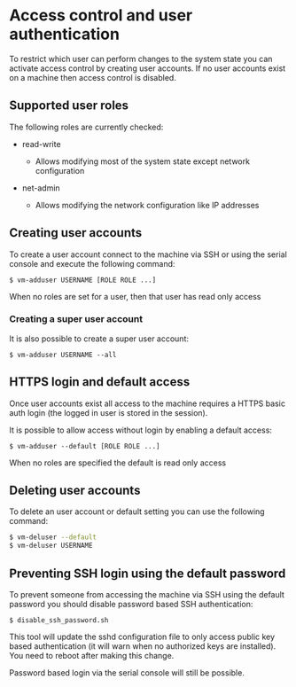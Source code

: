 # Access control and user authentication

To restrict which user can perform changes to the system state you can activate access control by creating user accounts.
If no user accounts exist on a machine then access control is disabled.

## Supported user roles

The following roles are currently checked:

- read-write
  - Allows modifying most of the system state except network configuration

- net-admin
  - Allows modifying the network configuration like IP addresses

## Creating user accounts

To create a user account connect to the machine via SSH or using the serial console and execute the following command:

`$ vm-adduser USERNAME [ROLE ROLE ...]`

When no roles are set for a user, then that user has read only access

### Creating a super user account

It is also possible to create a super user account:

`$ vm-adduser USERNAME --all`

## HTTPS login and default access

Once user accounts exist all access to the machine requires a HTTPS basic auth login (the logged in user is stored in the session).

It is possible to allow access without login by enabling a default access:

`$ vm-adduser --default [ROLE ROLE ...]`

When no roles are specified the default is read only access

## Deleting user accounts

To delete an user account or default setting you can use the following command:

```bash
$ vm-deluser --default
$ vm-deluser USERNAME
```

## Preventing SSH login using the default password

To prevent someone from accessing the machine via SSH using the default password you should disable password based SSH authentication:

`$ disable_ssh_password.sh`

This tool will update the sshd configuration file to only access public key based authentication (it will warn when no authorized keys are installed). You need to reboot after making this change.

Password based login via the serial console will still be possible.